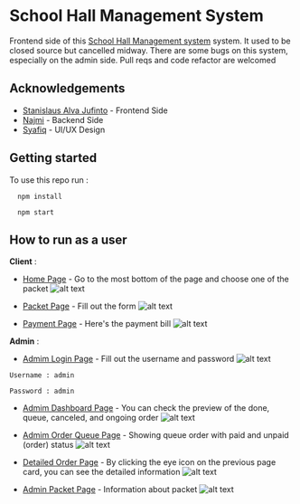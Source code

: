 
# School Hall Management System

Frontend side of this [School Hall Management system](https://school-hall-management.vercel.app/) system. It used to be closed source but cancelled midway. 
There are some bugs on this system, especially on the admin side. Pull reqs and code refactor are welcomed



## Acknowledgements

 - [Stanislaus Alva Jufinto](https://github.com/AlvaJufinto/) - Frontend Side
 - [Najmi](https://github.com/NAoHR) - Backend Side
 - [Syafiq](https://www.instagram.com/cy.apiq/) - UI/UX Design



## Getting started

To use this repo run :

```
  npm install
```

```
  npm start
```


## How to run as a user
**Client** :

- [Home Page](https://school-hall-management.vercel.app/) - Go to the most bottom of the page and choose one of the packet
![alt text](https://media.discordapp.net/attachments/1021751620331126865/1021751708348592230/unknown.png?width=823&height=415)

- [Packet Page](https://school-hall-management.vercel.app/) - Fill out the form
![alt text](https://media.discordapp.net/attachments/1021751620331126865/1021752773001347193/unknown.png?width=825&height=415)

- [Payment Page](https://school-hall-management.vercel.app/) - Here's the payment bill
![alt text](https://media.discordapp.net/attachments/1021751620331126865/1021753334660612146/unknown.png?width=605&height=415)

**Admin** : 

- [Admim Login Page](https://school-hall-management.vercel.app/admin/login) - Fill out the username and password
![alt text](https://media.discordapp.net/attachments/1021751620331126865/1021754208128602172/unknown.png?width=731&height=415)

``
Username : admin
``

``
Password : admin
``

- [Admim Dashboard Page](https://school-hall-management.vercel.app/admin/dashboard) - You can check the preview of the done, queue, canceled, and ongoing order
![alt text](https://media.discordapp.net/attachments/1021751620331126865/1021754477784600586/unknown.png?width=617&height=415)
 
- [Admim Order Queue Page](https://school-hall-management.vercel.app/admin/order-queue) - Showing queue order with paid and unpaid (order) status
![alt text](https://media.discordapp.net/attachments/1021751620331126865/1021754996590641213/unknown.png?width=582&height=415)

- [Detailed Order Page](https://school-hall-management.vercel.app/admin/dashboard) - By clicking the eye icon on the previous page card, you can see the detailed information
![alt text](https://media.discordapp.net/attachments/1021751620331126865/1021755823870976050/unknown.png?width=692&height=415)
 
- [Admin Packet Page](https://school-hall-management.vercel.app/admin/dashboard) - Information about packet
![alt text](https://media.discordapp.net/attachments/1021751620331126865/1021756154495373364/unknown.png?width=570&height=415)
 

